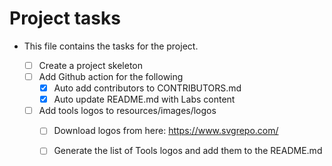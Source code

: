 # Project tasks

- This file contains the tasks for the project.

  - [ ] Create a project skeleton
  - [ ] Add Github action for the following
    - [X] Auto add contributors to CONTRIBUTORS.md
    - [X] Auto update README.md with Labs content
  - [ ] Add tools logos to resources/images/logos
    - [ ] Download logos from here: https://www.svgrepo.com/
    - [ ] Generate the list of Tools logos and add them to the README.md
  